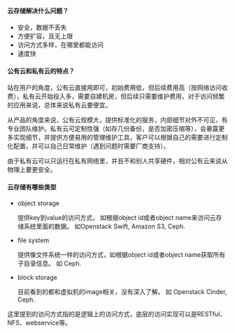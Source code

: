 #### 云存储解决什么问题？

* 安全，数据不丢失
* 方便扩容，且无上限
* 访问方式多样，在哪里都能访问
* 速度快

#### 公有云和私有云的特点？

站在用户的角度，公有云直接用即可，初始费用低，但后续费用高（按网络访问收费），私有云开始投入多，需要自建机房，但后续只需要维护费用，对于访问频繁的应用来说，总体来说私有云要便宜。

从产品的角度来说，公有云规模大，提供标准化的服务，内部细节对外不可见，有专业团队维护。私有云可定制性强（如存几份备份，是否加密压缩等），会暴露更多实现细节，并提供方便易用的管理维护工具，客户可以根据自己的需要进行定制化配置，并可以自己日常维护（遇到问题时需要厂商支持）。

由于私有云可以只运行在私有网络里，并且不和别人共享硬件，相对公有云来说从物理上要更安全。

#### 云存储有哪些类型

* object storage

    提供key到value的访问方式， 如根据object id或者object name来访问云存储系统里面的数据。 如Openstack Swift, Amazon S3, Ceph.
* file system

    提供像文件系统一样的访问方式，如根据object id或者object name获取所有子目录信息。 如 Ceph.
* block storage 

    目前看到的都和虚拟机的image相关，没有深入了解。 如 Openstack Cinder, Ceph.
    
    
这里提到的访问方式指的是逻辑上的访问方式，底层的访问实现可以是RESTful、NFS、webservice等。
